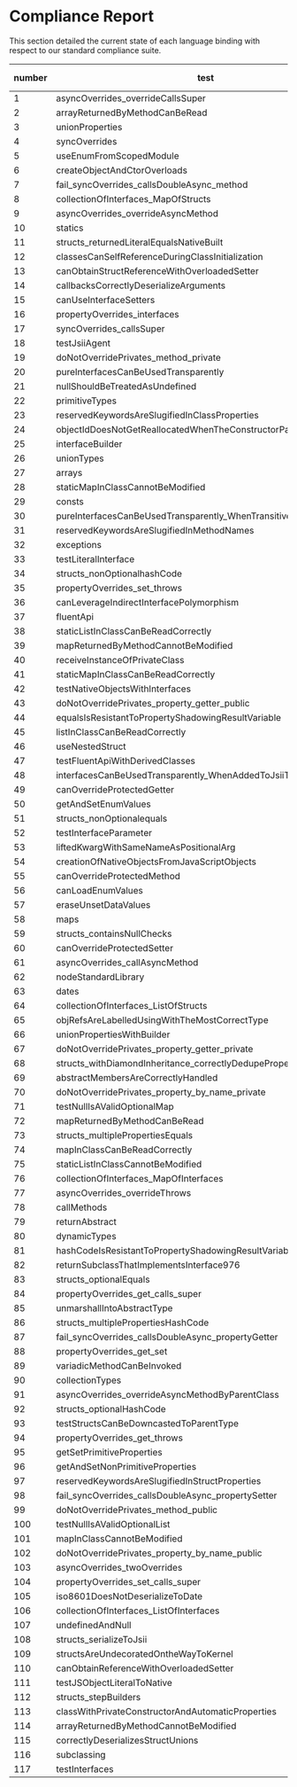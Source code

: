 # Compliance Report

This section detailed the current state of each language binding with respect to our standard compliance suite.

| number | test                                                              | description | java (99.15%) | golang (0.00%) | Dotnet | Python |
| ------ | ----------------------------------------------------------------- | ----------- | ------------- | -------------- | ------ | ------ |
| 1      | asyncOverrides_overrideCallsSuper                                 |             | ✅             | ❌              | N/A    | N/A    |
| 2      | arrayReturnedByMethodCanBeRead                                    |             | ✅             | ❌              | N/A    | N/A    |
| 3      | unionProperties                                                   |             | ✅             | ❌              | N/A    | N/A    |
| 4      | syncOverrides                                                     |             | ✅             | ❌              | N/A    | N/A    |
| 5      | useEnumFromScopedModule                                           |             | ✅             | ❌              | N/A    | N/A    |
| 6      | createObjectAndCtorOverloads                                      |             | ✅             | ❌              | N/A    | N/A    |
| 7      | fail_syncOverrides_callsDoubleAsync_method                        |             | ✅             | ❌              | N/A    | N/A    |
| 8      | collectionOfInterfaces_MapOfStructs                               |             | ✅             | ❌              | N/A    | N/A    |
| 9      | asyncOverrides_overrideAsyncMethod                                |             | ✅             | ❌              | N/A    | N/A    |
| 10     | statics                                                           |             | ✅             | ❌              | N/A    | N/A    |
| 11     | structs_returnedLiteralEqualsNativeBuilt                          |             | ✅             | ❌              | N/A    | N/A    |
| 12     | classesCanSelfReferenceDuringClassInitialization                  |             | ✅             | ❌              | N/A    | N/A    |
| 13     | canObtainStructReferenceWithOverloadedSetter                      |             | ✅             | ❌              | N/A    | N/A    |
| 14     | callbacksCorrectlyDeserializeArguments                            |             | ✅             | ❌              | N/A    | N/A    |
| 15     | canUseInterfaceSetters                                            |             | ✅             | ❌              | N/A    | N/A    |
| 16     | propertyOverrides_interfaces                                      |             | ✅             | ❌              | N/A    | N/A    |
| 17     | syncOverrides_callsSuper                                          |             | ✅             | ❌              | N/A    | N/A    |
| 18     | testJsiiAgent                                                     |             | ✅             | ❌              | N/A    | N/A    |
| 19     | doNotOverridePrivates_method_private                              |             | ✅             | ❌              | N/A    | N/A    |
| 20     | pureInterfacesCanBeUsedTransparently                              |             | ✅             | ❌              | N/A    | N/A    |
| 21     | nullShouldBeTreatedAsUndefined                                    |             | ✅             | ❌              | N/A    | N/A    |
| 22     | primitiveTypes                                                    |             | ✅             | ❌              | N/A    | N/A    |
| 23     | reservedKeywordsAreSlugifiedInClassProperties                     |             | ✅             | ❌              | N/A    | N/A    |
| 24     | objectIdDoesNotGetReallocatedWhenTheConstructorPassesThisOut      |             | ✅             | ❌              | N/A    | N/A    |
| 25     | interfaceBuilder                                                  |             | ✅             | ❌              | N/A    | N/A    |
| 26     | unionTypes                                                        |             | ✅             | ❌              | N/A    | N/A    |
| 27     | arrays                                                            |             | ✅             | ❌              | N/A    | N/A    |
| 28     | staticMapInClassCannotBeModified                                  |             | ✅             | ❌              | N/A    | N/A    |
| 29     | consts                                                            |             | ✅             | ❌              | N/A    | N/A    |
| 30     | pureInterfacesCanBeUsedTransparently_WhenTransitivelyImplementing |             | ✅             | ❌              | N/A    | N/A    |
| 31     | reservedKeywordsAreSlugifiedInMethodNames                         |             | ✅             | ❌              | N/A    | N/A    |
| 32     | exceptions                                                        |             | ✅             | ❌              | N/A    | N/A    |
| 33     | testLiteralInterface                                              |             | ✅             | ❌              | N/A    | N/A    |
| 34     | structs_nonOptionalhashCode                                       |             | ✅             | ❌              | N/A    | N/A    |
| 35     | propertyOverrides_set_throws                                      |             | ✅             | ❌              | N/A    | N/A    |
| 36     | canLeverageIndirectInterfacePolymorphism                          |             | ✅             | ❌              | N/A    | N/A    |
| 37     | fluentApi                                                         |             | ✅             | ❌              | N/A    | N/A    |
| 38     | staticListInClassCanBeReadCorrectly                               |             | ✅             | ❌              | N/A    | N/A    |
| 39     | mapReturnedByMethodCannotBeModified                               |             | ✅             | ❌              | N/A    | N/A    |
| 40     | receiveInstanceOfPrivateClass                                     |             | ✅             | ❌              | N/A    | N/A    |
| 41     | staticMapInClassCanBeReadCorrectly                                |             | ✅             | ❌              | N/A    | N/A    |
| 42     | testNativeObjectsWithInterfaces                                   |             | ✅             | ❌              | N/A    | N/A    |
| 43     | doNotOverridePrivates_property_getter_public                      |             | ✅             | ❌              | N/A    | N/A    |
| 44     | equalsIsResistantToPropertyShadowingResultVariable                |             | ✅             | ❌              | N/A    | N/A    |
| 45     | listInClassCanBeReadCorrectly                                     |             | ✅             | ❌              | N/A    | N/A    |
| 46     | useNestedStruct                                                   |             | ✅             | ❌              | N/A    | N/A    |
| 47     | testFluentApiWithDerivedClasses                                   |             | ✅             | ❌              | N/A    | N/A    |
| 48     | interfacesCanBeUsedTransparently_WhenAddedToJsiiType              |             | ✅             | ❌              | N/A    | N/A    |
| 49     | canOverrideProtectedGetter                                        |             | ✅             | ❌              | N/A    | N/A    |
| 50     | getAndSetEnumValues                                               |             | ✅             | ❌              | N/A    | N/A    |
| 51     | structs_nonOptionalequals                                         |             | ✅             | ❌              | N/A    | N/A    |
| 52     | testInterfaceParameter                                            |             | ✅             | ❌              | N/A    | N/A    |
| 53     | liftedKwargWithSameNameAsPositionalArg                            |             | ✅             | ❌              | N/A    | N/A    |
| 54     | creationOfNativeObjectsFromJavaScriptObjects                      |             | ✅             | ❌              | N/A    | N/A    |
| 55     | canOverrideProtectedMethod                                        |             | ✅             | ❌              | N/A    | N/A    |
| 56     | canLoadEnumValues                                                 |             | ✅             | ❌              | N/A    | N/A    |
| 57     | eraseUnsetDataValues                                              |             | ✅             | ❌              | N/A    | N/A    |
| 58     | maps                                                              |             | ✅             | ✅              | N/A    | N/A    |
| 59     | structs_containsNullChecks                                        |             | ✅             | ❌              | N/A    | N/A    |
| 60     | canOverrideProtectedSetter                                        |             | ✅             | ❌              | N/A    | N/A    |
| 61     | asyncOverrides_callAsyncMethod                                    |             | ✅             | ❌              | N/A    | N/A    |
| 62     | nodeStandardLibrary                                               |             | ✅             | ❌              | N/A    | N/A    |
| 63     | dates                                                             |             | ✅             | ❌              | N/A    | N/A    |
| 64     | collectionOfInterfaces_ListOfStructs                              |             | ✅             | ❌              | N/A    | N/A    |
| 65     | objRefsAreLabelledUsingWithTheMostCorrectType                     |             | ✅             | ❌              | N/A    | N/A    |
| 66     | unionPropertiesWithBuilder                                        |             | ✅             | ❌              | N/A    | N/A    |
| 67     | doNotOverridePrivates_property_getter_private                     |             | ✅             | ❌              | N/A    | N/A    |
| 68     | structs_withDiamondInheritance_correctlyDedupeProperties          |             | ✅             | ❌              | N/A    | N/A    |
| 69     | abstractMembersAreCorrectlyHandled                                |             | ✅             | ❌              | N/A    | N/A    |
| 70     | doNotOverridePrivates_property_by_name_private                    |             | ✅             | ❌              | N/A    | N/A    |
| 71     | testNullIsAValidOptionalMap                                       |             | ✅             | ❌              | N/A    | N/A    |
| 72     | mapReturnedByMethodCanBeRead                                      |             | ✅             | ❌              | N/A    | N/A    |
| 73     | structs_multiplePropertiesEquals                                  |             | ✅             | ❌              | N/A    | N/A    |
| 74     | mapInClassCanBeReadCorrectly                                      |             | ✅             | ❌              | N/A    | N/A    |
| 75     | staticListInClassCannotBeModified                                 |             | ✅             | ❌              | N/A    | N/A    |
| 76     | collectionOfInterfaces_MapOfInterfaces                            |             | ✅             | ❌              | N/A    | N/A    |
| 77     | asyncOverrides_overrideThrows                                     |             | ✅             | ❌              | N/A    | N/A    |
| 78     | callMethods                                                       |             | ✅             | ❌              | N/A    | N/A    |
| 79     | returnAbstract                                                    |             | ✅             | ❌              | N/A    | N/A    |
| 80     | dynamicTypes                                                      |             | ✅             | ❌              | N/A    | N/A    |
| 81     | hashCodeIsResistantToPropertyShadowingResultVariable              |             | ✅             | ❌              | N/A    | N/A    |
| 82     | returnSubclassThatImplementsInterface976                          |             | ✅             | ❌              | N/A    | N/A    |
| 83     | structs_optionalEquals                                            |             | ✅             | ❌              | N/A    | N/A    |
| 84     | propertyOverrides_get_calls_super                                 |             | ✅             | ❌              | N/A    | N/A    |
| 85     | unmarshallIntoAbstractType                                        |             | ✅             | ❌              | N/A    | N/A    |
| 86     | structs_multiplePropertiesHashCode                                |             | ✅             | ❌              | N/A    | N/A    |
| 87     | fail_syncOverrides_callsDoubleAsync_propertyGetter                |             | ✅             | ❌              | N/A    | N/A    |
| 88     | propertyOverrides_get_set                                         |             | ✅             | ❌              | N/A    | N/A    |
| 89     | variadicMethodCanBeInvoked                                        |             | ✅             | ❌              | N/A    | N/A    |
| 90     | collectionTypes                                                   |             | ✅             | ❌              | N/A    | N/A    |
| 91     | asyncOverrides_overrideAsyncMethodByParentClass                   |             | ✅             | ❌              | N/A    | N/A    |
| 92     | structs_optionalHashCode                                          |             | ✅             | ❌              | N/A    | N/A    |
| 93     | testStructsCanBeDowncastedToParentType                            |             | ✅             | ❌              | N/A    | N/A    |
| 94     | propertyOverrides_get_throws                                      |             | ✅             | ❌              | N/A    | N/A    |
| 95     | getSetPrimitiveProperties                                         |             | ✅             | ❌              | N/A    | N/A    |
| 96     | getAndSetNonPrimitiveProperties                                   |             | ✅             | ❌              | N/A    | N/A    |
| 97     | reservedKeywordsAreSlugifiedInStructProperties                    |             | ✅             | ❌              | N/A    | N/A    |
| 98     | fail_syncOverrides_callsDoubleAsync_propertySetter                |             | ✅             | ❌              | N/A    | N/A    |
| 99     | doNotOverridePrivates_method_public                               |             | ✅             | ❌              | N/A    | N/A    |
| 100    | testNullIsAValidOptionalList                                      |             | ✅             | ❌              | N/A    | N/A    |
| 101    | mapInClassCannotBeModified                                        |             | ✅             | ❌              | N/A    | N/A    |
| 102    | doNotOverridePrivates_property_by_name_public                     |             | ✅             | ❌              | N/A    | N/A    |
| 103    | asyncOverrides_twoOverrides                                       |             | ✅             | ❌              | N/A    | N/A    |
| 104    | propertyOverrides_set_calls_super                                 |             | ✅             | ❌              | N/A    | N/A    |
| 105    | iso8601DoesNotDeserializeToDate                                   |             | ✅             | ❌              | N/A    | N/A    |
| 106    | collectionOfInterfaces_ListOfInterfaces                           |             | ✅             | ❌              | N/A    | N/A    |
| 107    | undefinedAndNull                                                  |             | ✅             | ❌              | N/A    | N/A    |
| 108    | structs_serializeToJsii                                           |             | ✅             | ❌              | N/A    | N/A    |
| 109    | structsAreUndecoratedOntheWayToKernel                             |             | ✅             | ❌              | N/A    | N/A    |
| 110    | canObtainReferenceWithOverloadedSetter                            |             | ✅             | ❌              | N/A    | N/A    |
| 111    | testJSObjectLiteralToNative                                       |             | ✅             | ❌              | N/A    | N/A    |
| 112    | structs_stepBuilders                                              |             | ✅             | ❌              | N/A    | N/A    |
| 113    | classWithPrivateConstructorAndAutomaticProperties                 |             | ✅             | ❌              | N/A    | N/A    |
| 114    | arrayReturnedByMethodCannotBeModified                             |             | ✅             | ❌              | N/A    | N/A    |
| 115    | correctlyDeserializesStructUnions                                 |             | ✅             | ❌              | N/A    | N/A    |
| 116    | subclassing                                                       |             | ✅             | ❌              | N/A    | N/A    |
| 117    | testInterfaces                                                    |             | ✅             | ❌              | N/A    | N/A    |
